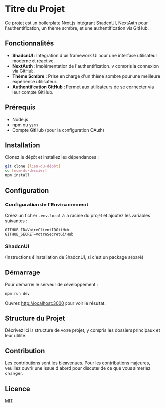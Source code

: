 
# Titre du Projet

Ce projet est un boilerplate Next.js intégrant ShadcnUI, NextAuth pour l'authentification, un thème sombre, et une authentification via GitHub.

## Fonctionnalités

- **ShadcnUI** : Intégration d'un framework UI pour une interface utilisateur moderne et réactive.
- **NextAuth** : Implémentation de l'authentification, y compris la connexion via GitHub.
- **Thème Sombre** : Prise en charge d'un thème sombre pour une meilleure expérience utilisateur.
- **Authentification GitHub** : Permet aux utilisateurs de se connecter via leur compte GitHub.

## Prérequis

- Node.js
- npm ou yarn
- Compte GitHub (pour la configuration OAuth)

## Installation

Clonez le dépôt et installez les dépendances :

```bash
git clone [lien-du-dépôt]
cd [nom-du-dossier]
npm install
```

## Configuration

### Configuration de l'Environnement

Créez un fichier `.env.local` à la racine du projet et ajoutez les variables suivantes :

```env
GITHUB_ID=VotreClientIDGitHub
GITHUB_SECRET=VotreSecretGitHub
```

### ShadcnUI

(Instructions d'installation de ShadcnUI, si c'est un package séparé)

## Démarrage

Pour démarrer le serveur de développement :

```bash
npm run dev
```

Ouvrez [http://localhost:3000](http://localhost:3000) pour voir le résultat.

## Structure du Projet

Décrivez ici la structure de votre projet, y compris les dossiers principaux et leur utilité.

## Contribution

Les contributions sont les bienvenues. Pour les contributions majeures, veuillez ouvrir une issue d'abord pour discuter de ce que vous aimeriez changer.

## Licence

[MIT](https://choosealicense.com/licenses/mit/)
